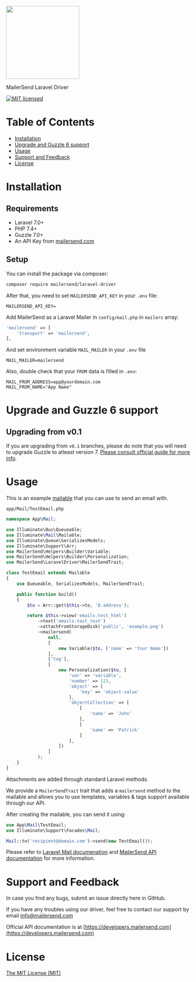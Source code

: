 <a href="https://www.mailersend.com"><img src="https://www.mailersend.com/images/logo.svg" width="200px"/></a>

MailerSend Laravel Driver

[![MIT licensed](https://img.shields.io/badge/license-MIT-blue.svg)](./LICENSE.md)

# Table of Contents

* [Installation](#installation)
* [Upgrade and Guzzle 6 support](#upgrade)
* [Usage](#usage)
* [Support and Feedback](#support-and-feedback)
* [License](#license)

<a name="installation"></a>
# Installation

## Requirements

- Laravel 7.0+
- PHP 7.4+
- Guzzle 7.0+
- An API Key from [mailersend.com](https://www.mailersend.com)

## Setup

You can install the package via composer:

```bash
composer require mailersend/laravel-driver
```

After that, you need to set `MAILERSEND_API_KEY` in your `.env` file:

```dotenv
MAILERSEND_API_KEY=
```

Add MailerSend as a Laravel Mailer in `config/mail.php` in `mailers` array:

```php
'mailersend' => [
    'transport' => 'mailersend',
],
```

And set environment variable `MAIL_MAILER` in your `.env` file

```dotenv
MAIL_MAILER=mailersend
```

Also, double check that your `FROM` data is filled in `.env`:

```dotenv
MAIL_FROM_ADDRESS=app@yourdomain.com
MAIL_FROM_NAME="App Name"
```

<a name="upgrade"></a>
# Upgrade and Guzzle 6 support

## Upgrading from v0.1

If you are upgrading from `v0.1` branches, please do note that you will need to upgrade Guzzle to atleast version 7. [Please consult official guide for more info](https://github.com/guzzle/guzzle/blob/master/UPGRADING.md).

<a name="usage"></a>
# Usage

This is an example [mailable](https://laravel.com/docs/7.x/mail#writing-mailables) that you can use to send an email with.

`app/Mail/TestEmail.php`

```php
namespace App\Mail;

use Illuminate\Bus\Queueable;
use Illuminate\Mail\Mailable;
use Illuminate\Queue\SerializesModels;
use Illuminate\Support\Arr;
use MailerSend\Helpers\Builder\Variable;
use MailerSend\Helpers\Builder\Personalization;
use MailerSend\LaravelDriver\MailerSendTrait;

class TestEmail extends Mailable
{
    use Queueable, SerializesModels, MailerSendTrait;

    public function build()
    {
        $to = Arr::get($this->to, '0.address');

        return $this->view('emails.test_html')
            ->text('emails.test_text')
            ->attachFromStorageDisk('public', 'example.png')
            ->mailersend(
                null,
                [
                    new Variable($to, ['name' => 'Your Name'])
                ],
                ['tag'],
                [
                    new Personalization($to, [
                        'var' => 'variable',
                        'number' => 123,
                        'object' => [
                            'key' => 'object-value'
                        ],
                        'objectCollection' => [
                            [
                                'name' => 'John'
                            ],
                            [
                                'name' => 'Patrick'
                            ]
                        ],
                    ])
                ]
            );
    }
}
```

Attachments are added through standard Laravel methods.

We provide a `MailerSendTrait` trait that adds a `mailersend` method to the mailable and allows you to use templates, variables & tags support available through our API.

After creating the mailable, you can send it using:

```php
use App\Mail\TestEmail;
use Illuminate\Support\Facades\Mail;

Mail::to('recipient@domain.com')->send(new TestEmail());
```

Please refer to [Laravel Mail documenation](https://laravel.com/docs/7.x/mail) and [MailerSend API documentation](https://developers.mailersend.com) for more information.

<a name="support-and-feedback"></a>
# Support and Feedback

In case you find any bugs, submit an issue directly here in GitHub.

If you have any troubles using our driver, feel free to contact our support by email [info@mailersend.com](mailto:info@mailersend.com)

Official API documentation is at [https://developers.mailersend.com](https://developers.mailersend.com)

<a name="license"></a>
# License

[The MIT License (MIT)](LICENSE.md)
